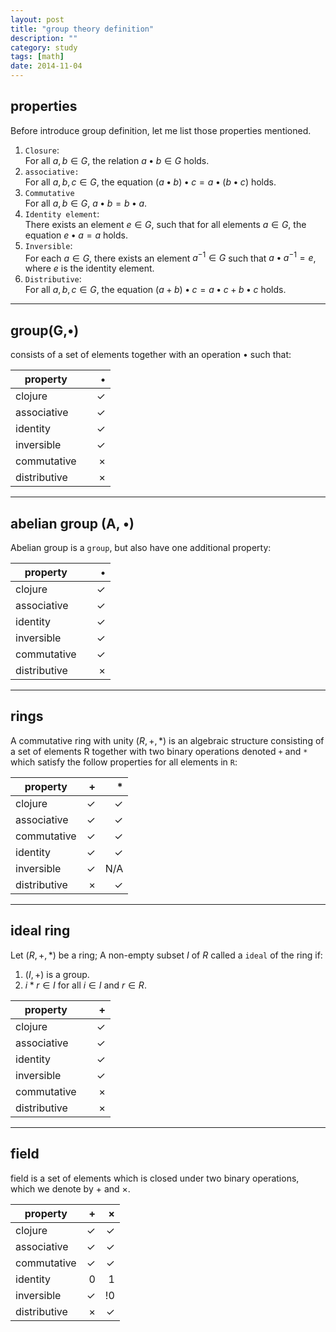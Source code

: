 ```yaml
---
layout: post
title: "group theory definition"
description: ""
category: study
tags: [math]
date: 2014-11-04
---
```

<script type="text/javascript" src="http://cdn.mathjax.org/mathjax/latest/MathJax.js?config=TeX-AMS-MML_HTMLorMML"></script>
<script type="text/x-mathjax-config">
MathJax.Hub.Config({
  tex2jax: {
    inlineMath: [['$','$'], ['\\(','\\)']],
    displayMath: [['$$','$$'], ['\[','\]']],
    processEscapes: true,
    processEnvironments: true,
    skipTags: ['script', 'noscript', 'style', 'textarea', 'pre'],
    TeX: { equationNumbers: { autoNumber: "AMS" },
         extensions: ["AMSmath.js", "AMSsymbols.js"] }
  }});
</script>

## properties
Before introduce group definition, let me list those properties mentioned.  

1. `Closure`:  
For all $a, b \in G$, the relation $a \bullet b \in G$ holds.
2. `associative:`  
For all $a, b, c \in G$, the equation $(a \bullet b) \bullet c = a \bullet (b \bullet c)$ holds.
3. `Commutative`  
For all $a, b \in G$, $a \bullet b = b \bullet a$.
4. `Identity element`:  
There exists an element $e \in G$, such that for all elements $a \in G$, the equation $e \bullet a = a$ holds.
5. `Inversible`:  
For each $a \in G$, there exists an element $a^{-1} \in G$ such that $a \bullet a^{-1} = e$, where $e$ is the identity element. 
6. `Distributive`:  
For all $a, b, c \in G$, the equation $(a+b) \bullet c=a \bullet c+b \bullet c$ holds.



----------

## group(G,•)
consists of a set of elements together with an operation $\bullet$ such that:  

property||$\bullet$
---|---|---:
clojure||$\checkmark$
associative||$\checkmark$
identity||$\checkmark$
inversible||$\checkmark$
commutative||$\times$
distributive||$\times$




----------

## abelian group (A, •)
Abelian group is a `group`, but also have one additional property:


property||$\bullet$
---|---|---:
clojure||$\checkmark$
associative||$\checkmark$
identity||$\checkmark$
inversible||$\checkmark$
commutative||$\checkmark$
distributive||$\times$


-----------



## rings
A commutative ring with unity $(R,+,*)$ is an algebraic structure consisting of a set of elements R together with two binary operations denoted `+` and `*` which satisfy the follow properties for all elements in `R`:  

property|$+$|$*$
---|---:|---:
clojure|$\checkmark$|$\checkmark$
associative|$\checkmark$|$\checkmark$
commutative|$\checkmark$|$\checkmark$
identity|$\checkmark$|$\checkmark$
inversible|$\checkmark$|N/A
distributive|$\times$|$\checkmark$


-----------

## ideal ring
Let $(R,+,*)$ be a ring; A non-empty subset $I$ of $R$ called a `ideal` of the ring if:

1. $(I,+)$ is a group.
2. $i*r \in I$ for all $i \in I$ and $r \in R$.

property||$+$
---|---|---:
clojure||$\checkmark$
associative||$\checkmark$
identity||$\checkmark$
inversible||$\checkmark$
commutative||$\times$
distributive||$\times$

---------

## field 
field is a set of elements which is closed under two binary operations, which we denote by $+$ and $\times$.


property|$+$|$\times$
---|---:|---:
clojure|$\checkmark$|$\checkmark$
associative|$\checkmark$|$\checkmark$
commutative|$\checkmark$|$\checkmark$
identity|0|1
inversible|$\checkmark$|!0
distributive|$\times$|$\checkmark$
